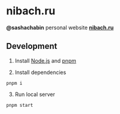 # nibach.ru

**@sashachabin** personal website **[nibach.ru](https://nibach.ru)** 

## Development

1. Install [Node.js](https://nodejs.org/en/download/) and [pnpm](https://pnpm.io/installation)

2. Install dependencies
```
pnpm i
```

3. Run local server
```
pnpm start
```
